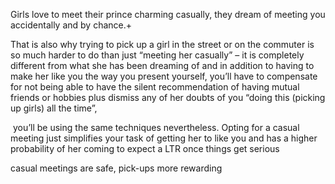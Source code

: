 Girls love to meet their prince charming casually, they dream of meeting you accidentally and by chance.+



That is also why trying to pick up a girl in the street or on the commuter is so much harder to do than just “meeting her casually” – it is completely different from what she has been dreaming of and in addition to having to make her like you the way you present yourself, you’ll have to compensate for not being able to have the silent recommendation of having mutual friends or hobbies plus dismiss any of her doubts of you “doing this (picking up girls) all the time”,





 you’ll be using the same techniques nevertheless. Opting for a casual meeting just simplifies your task of getting her to like you and has a higher probability of her coming to expect a LTR once things get serious


casual meetings are safe, pick-ups more rewarding





















